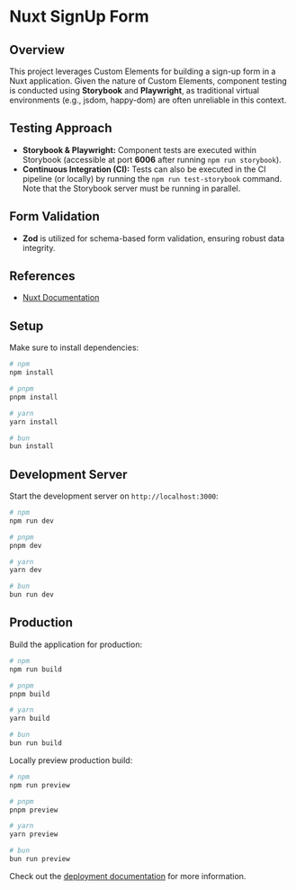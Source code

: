 # Nuxt SignUp Form

## Overview

This project leverages Custom Elements for building a sign-up form in a Nuxt application. Given the nature of Custom Elements, component testing is conducted using **Storybook** and **Playwright**, as traditional virtual environments (e.g., jsdom, happy-dom) are often unreliable in this context.

## Testing Approach

- **Storybook & Playwright:** Component tests are executed within Storybook (accessible at port **6006** after running `npm run storybook`).
- **Continuous Integration (CI):** Tests can also be executed in the CI pipeline (or locally) by running the `npm run test-storybook` command. Note that the Storybook server must be running in parallel.

## Form Validation

- **Zod** is utilized for schema-based form validation, ensuring robust data integrity.

## References

- [Nuxt Documentation](https://nuxt.com/docs/getting-started/introduction)

## Setup

Make sure to install dependencies:

```bash
# npm
npm install

# pnpm
pnpm install

# yarn
yarn install

# bun
bun install
```

## Development Server

Start the development server on `http://localhost:3000`:

```bash
# npm
npm run dev

# pnpm
pnpm dev

# yarn
yarn dev

# bun
bun run dev
```

## Production

Build the application for production:

```bash
# npm
npm run build

# pnpm
pnpm build

# yarn
yarn build

# bun
bun run build
```

Locally preview production build:

```bash
# npm
npm run preview

# pnpm
pnpm preview

# yarn
yarn preview

# bun
bun run preview
```

Check out the [deployment documentation](https://nuxt.com/docs/getting-started/deployment) for more information.
